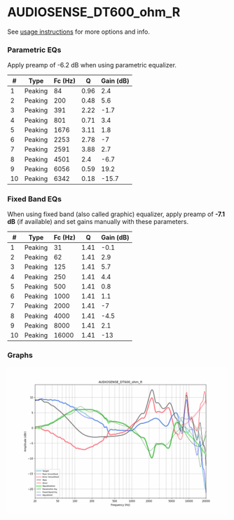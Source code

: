 # AUDIOSENSE_DT600_ohm_R
See [usage instructions](https://github.com/jaakkopasanen/AutoEq#usage) for more options and info.

### Parametric EQs
Apply preamp of -6.2 dB when using parametric equalizer.

|   # | Type    |   Fc (Hz) |    Q |   Gain (dB) |
|-----|---------|-----------|------|-------------|
|   1 | Peaking |        84 | 0.96 |         2.4 |
|   2 | Peaking |       200 | 0.48 |         5.6 |
|   3 | Peaking |       391 | 2.22 |        -1.7 |
|   4 | Peaking |       801 | 0.71 |         3.4 |
|   5 | Peaking |      1676 | 3.11 |         1.8 |
|   6 | Peaking |      2253 | 2.78 |        -7   |
|   7 | Peaking |      2591 | 3.88 |         2.7 |
|   8 | Peaking |      4501 | 2.4  |        -6.7 |
|   9 | Peaking |      6056 | 0.59 |        19.2 |
|  10 | Peaking |      6342 | 0.18 |       -15.7 |

### Fixed Band EQs
When using fixed band (also called graphic) equalizer, apply preamp of **-7.1 dB** (if available) and set gains manually with these parameters.

|   # | Type    |   Fc (Hz) |    Q |   Gain (dB) |
|-----|---------|-----------|------|-------------|
|   1 | Peaking |        31 | 1.41 |        -0.1 |
|   2 | Peaking |        62 | 1.41 |         2.9 |
|   3 | Peaking |       125 | 1.41 |         5.7 |
|   4 | Peaking |       250 | 1.41 |         4.4 |
|   5 | Peaking |       500 | 1.41 |         0.8 |
|   6 | Peaking |      1000 | 1.41 |         1.1 |
|   7 | Peaking |      2000 | 1.41 |        -7   |
|   8 | Peaking |      4000 | 1.41 |        -4.5 |
|   9 | Peaking |      8000 | 1.41 |         2.1 |
|  10 | Peaking |     16000 | 1.41 |       -13   |

### Graphs
![](./AUDIOSENSE_DT600_ohm_R.png)
